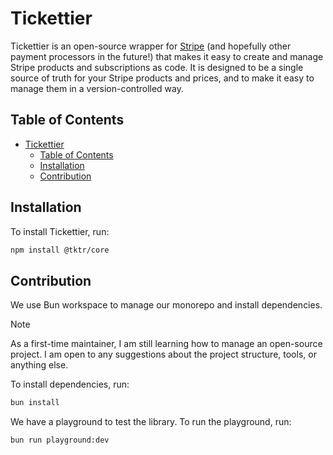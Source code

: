 # Tickettier

Tickettier is an open-source wrapper for [Stripe](https://stripe.com/) (and hopefully other payment processors in the future!) that makes it easy to create and manage Stripe products and subscriptions as code. It is designed to be a single source of truth for your Stripe products and prices, and to make it easy to manage them in a version-controlled way.

## Table of Contents
- [Tickettier](#tickettier)
  - [Table of Contents](#table-of-contents)
  - [Installation](#installation)
  - [Contribution](#contribution)


## Installation

To install Tickettier, run:
```bash
npm install @tktr/core
```

## Contribution

We use Bun workspace to manage our monorepo and install dependencies.

> [!NOTE]
> As a first-time maintainer, I am still learning how to manage an open-source project. I am open to any suggestions about the project structure, tools, or anything else.

To install dependencies, run:
```bash
bun install
```

We have a playground to test the library. To run the playground, run:
```bash
bun run playground:dev
```